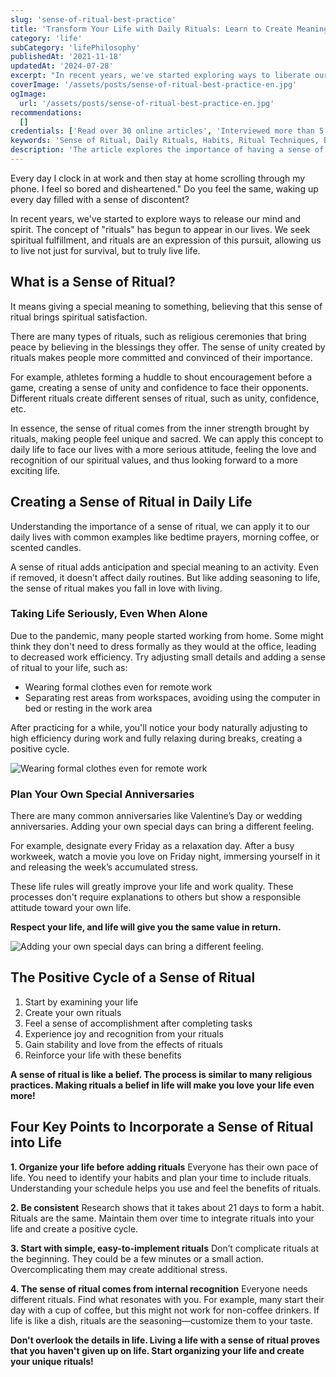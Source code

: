 ```yaml
---
slug: 'sense-of-ritual-best-practice'
title: 'Transform Your Life with Daily Rituals: Learn to Create Meaningful Practices'
category: 'life'
subCategory: 'lifePhilosophy'
publishedAt: '2021-11-18'
updatedAt: '2024-07-28'
excerpt: "In recent years, we've started exploring ways to liberate our minds and spirits. The concept of rituals has entered our lives, representing our quest for spiritual fulfillment. Through rituals, we can truly live life, not just exist."
coverImage: '/assets/posts/sense-of-ritual-best-practice-en.jpg'
ogImage:
  url: '/assets/posts/sense-of-ritual-best-practice-en.jpg'
recommendations:
  []
credentials: ['Read over 30 online articles', 'Interviewed more than 5 people who practice rituals', 'Over a month of personal practice experience']
keywords: 'Sense of Ritual, Daily Rituals, Habits, Ritual Techniques, Benefits of Rituals, Quality of Life, Self-Improvement, Personal Growth, Ritual Practices, Creating Rituals'
description: 'The article explores the importance of having a sense of ritual in daily life, detailing how rituals can enhance quality of life and personal fulfillment. It offers practical techniques to help readers create meaningful habits.'
---
```


Every day I clock in at work and then stay at home scrolling through my phone. I feel so bored and disheartened." Do you feel the same, waking up every day filled with a sense of discontent?

In recent years, we've started to explore ways to release our mind and spirit. The concept of "rituals" has begun to appear in our lives. We seek spiritual fulfillment, and rituals are an expression of this pursuit, allowing us to live not just for survival, but to truly live life.

## What is a Sense of Ritual?

It means giving a special meaning to something, believing that this sense of ritual brings spiritual satisfaction.

There are many types of rituals, such as religious ceremonies that bring peace by believing in the blessings they offer. The sense of unity created by rituals makes people more committed and convinced of their importance.

For example, athletes forming a huddle to shout encouragement before a game, creating a sense of unity and confidence to face their opponents. Different rituals create different senses of ritual, such as unity, confidence, etc.

In essence, the sense of ritual comes from the inner strength brought by rituals, making people feel unique and sacred. We can apply this concept to daily life to face our lives with a more serious attitude, feeling the love and recognition of our spiritual values, and thus looking forward to a more exciting life.

## Creating a Sense of Ritual in Daily Life

Understanding the importance of a sense of ritual, we can apply it to our daily lives with common examples like bedtime prayers, morning coffee, or scented candles.

A sense of ritual adds anticipation and special meaning to an activity. Even if removed, it doesn’t affect daily routines. But like adding seasoning to life, the sense of ritual makes you fall in love with living.

### Taking Life Seriously, Even When Alone

Due to the pandemic, many people started working from home. Some might think they don't need to dress formally as they would at the office, leading to decreased work efficiency. Try adjusting small details and adding a sense of ritual to your life, such as:

- Wearing formal clothes even for remote work
- Separating rest areas from workspaces, avoiding using the computer in bed or resting in the work area

After practicing for a while, you'll notice your body naturally adjusting to high efficiency during work and fully relaxing during breaks, creating a positive cycle.

![Wearing formal clothes even for remote work](https://i.imgur.com/3OGOTJV.jpg)

### Plan Your Own Special Anniversaries

There are many common anniversaries like Valentine’s Day or wedding anniversaries. Adding your own special days can bring a different feeling.

For example, designate every Friday as a relaxation day. After a busy workweek, watch a movie you love on Friday night, immersing yourself in it and releasing the week’s accumulated stress.

These life rules will greatly improve your life and work quality. These processes don't require explanations to others but show a responsible attitude toward your own life.

**Respect your life, and life will give you the same value in return.**

![Adding your own special days can bring a different feeling.](https://i.imgur.com/RiGo0v1.jpg)

## The Positive Cycle of a Sense of Ritual

1. Start by examining your life
2. Create your own rituals
3. Feel a sense of accomplishment after completing tasks
4. Experience joy and recognition from your rituals
5. Gain stability and love from the effects of rituals
6. Reinforce your life with these benefits

**A sense of ritual is like a belief. The process is similar to many religious practices. Making rituals a belief in life will make you love your life even more!**

## Four Key Points to Incorporate a Sense of Ritual into Life

**1. Organize your life before adding rituals**
Everyone has their own pace of life. You need to identify your habits and plan your time to include rituals. Understanding your schedule helps you use and feel the benefits of rituals.

**2. Be consistent**
Research shows that it takes about 21 days to form a habit. Rituals are the same. Maintain them over time to integrate rituals into your life and create a positive cycle.

**3. Start with simple, easy-to-implement rituals**
Don’t complicate rituals at the beginning. They could be a few minutes or a small action. Overcomplicating them may create additional stress.

**4. The sense of ritual comes from internal recognition**
Everyone needs different rituals. Find what resonates with you. For example, many start their day with a cup of coffee, but this might not work for non-coffee drinkers. If life is like a dish, rituals are the seasoning—customize them to your taste.

**Don't overlook the details in life. Living a life with a sense of ritual proves that you haven't given up on life. Start organizing your life and create your unique rituals!**